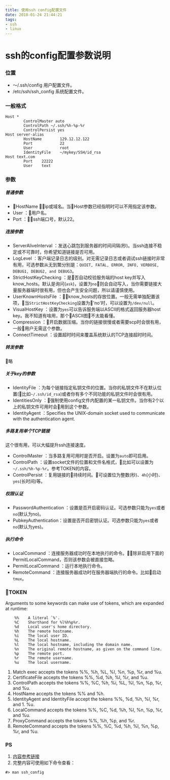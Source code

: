 ```yaml
---
title: 使用ssh config配置文件
date: 2018-01-24 21:44:21
tags:
- ssh
- linux
---
```

# ssh的config配置参数说明
### 位置
* ～/.ssh/config 用户配置文件。
* /etc/ssh/ssh_config 系统配置文件。

### 一般格式
```
Host *
    	ControlMaster auto
    	ControlPath ~/.ssh/%h-%p-%r
    	ControlPersist yes
Host server-alias
    	HostName        129.12.12.122
    	Port            22
    	User            root
        IdentityFile    ~/mykey/SSH/id_rsa
Host text.com
	    Port	22222
	    User	text
```
### 参数

##### 普通参数
* HostName ：ip或域名。当Host参数已经指明时可以不用指定该参数。
* User ：用户名。
* Port ：ssh端口号，默认22。

##### 连接参数
* ServerAliveInterval ：发送心跳包到服务器的时间间隔(秒)。当ssh连接不稳定或不可靠时，你希望知道链接是否可用。
* LogLevel ：客户端记录日志的级别。对无需记录日志或者调试ssh链接时非常有用，可选参数从无到繁分别是：`QUIET, FATAL, ERROR, INFO, VERBOSE, DEBUG1, DEBUG2, and DEBUG3`。
* StrictHostKeyChecking ：是否自动校验服务端的host key并写入know_hosts。默认是询问(`ask`)，设置为`no`则会自动写入，当你需要链接大量服务器端时很有用，但也会产生安全问题，所以请谨慎使用。
* UserKnownHostsFile ：know_hosts的存放位置。一般无需单独配置该项，当`StrictHostKeyChecking`设置为'no'时，可以设置为`/dev/null`。
* VisualHostKey ：设置为`yes`可以告诉服务端以ASCII的格式返回服务器host key。我不知道有啥用，那个ASCII图不太能看懂。
* Compression ：开启数据压缩。当你的链接很慢或者需要scp时会很有用，一般用户无需这个参数。
* ConnectTimeout ：设置超时时间来覆盖系统默认的TCP连接超时时间。

##### 转发参数
略

##### 关于key的参数
* IdentityFile ：为每个链接指定私钥文件的位置。当你的私钥文件不在默认位置(比如`~/.ssh/id_rsa`)或者你有多个不同功能的私钥文件时会很有用。
* IdentitiesOnly ：强制使用config文件内配置的某一私钥文件。当你有2个以上的私钥文件可用时会用到这个参数。
* IdentityAgent ：Specifies the UNIX-domain socket used to communicate with the authentication agent.

##### 多路复用单个TCP链接
这个很有用，可以大幅提升ssh连接速度。
* ControlMaster ：当多路复用可用时是否开启。设置为`auto`即可启用。
* ControlPath ：设置socket文件的位置和文件名格式，比如可以设置为`~/.ssh/%h-%p-%r`。参考TOKEN的内容。
* ControlPersist ：复用链接的持续时间。可设置位为整数(秒)、`4h`(小时)、`yes`(长时间)等。

##### 权限认证
* PasswordAuthentication ：设置是否开启密码认证。可选参数只能为`yes`或者`no`(默认为no)。
* PubkeyAuthentication：设置是否开启密钥认证。可选参数只能为`yes`或者`no`(默认为yes)。

##### 执行命令 
* LocalCommand ：连接服务器成功时在本地执行的命令。除非启用下面的PermitLocalCommand，否则该参数会被直接忽略。
* PermitLocalCommand ：运行本地执行命令。
* RemoteCommand ：连接服务器成功时在服务器端执行的命令。比如启动`tmux`。

### TOKEN
Arguments to some keywords can make use of tokens, which are expanded at runtime:
```
    %%    A literal `%'.
    %C    Shorthand for %l%h%p%r.
    %d    Local user's home directory.
    %h    The remote hostname.
    %i    The local user ID.
    %L    The local hostname.
    %l    The local hostname, including the domain name.
    %n    The original remote hostname, as given on the command line.
    %p    The remote port.
    %r    The remote username.
    %u    The local username.
```
1. Match exec accepts the tokens %%, %h, %L, %l, %n, %p, %r, and %u.
2. CertificateFile accepts the tokens %%, %d, %h, %l, %r, and %u.
3. ControlPath accepts the tokens %%, %C, %h, %i, %L, %l, %n, %p, %r, and %u.
4. HostName accepts the tokens %% and %h.
5. IdentityAgent and IdentityFile accept the tokens %%, %d, %h, %l, %r, and 1. %u.
6. LocalCommand accepts the tokens %%, %C, %d, %h, %l, %n, %p, %r, and %u.
7. ProxyCommand accepts the tokens %%, %h, %p, and %r.
8. RemoteCommand accepts the tokens %%, %C, %d, %h, %l, %n, %p, %r, and %u.

### PS
1. [内容参考链接](https://www.digitalocean.com/community/tutorials/how-to-configure-custom-connection-options-for-your-ssh-client)
2. 完整内容可使用如下命令查看：
```
#> man ssh_config
```